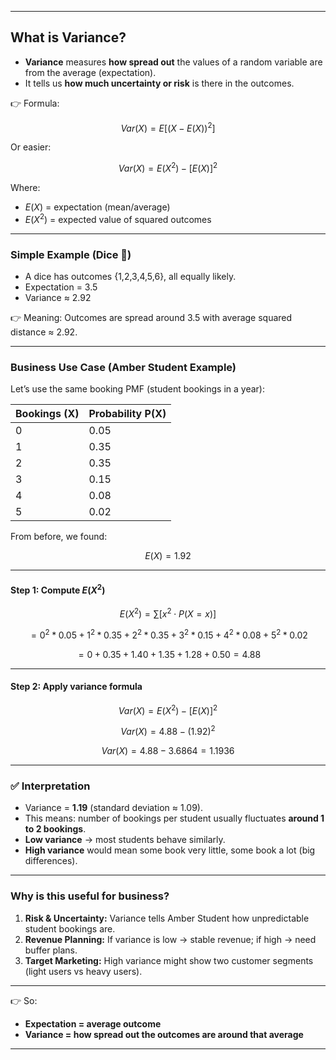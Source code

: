 
---

## **What is Variance?**

* **Variance** measures **how spread out** the values of a random variable are from the average (expectation).
* It tells us **how much uncertainty or risk** is there in the outcomes.

👉 Formula:

$$
Var(X) = E\big[(X - E(X))^2\big]
$$

Or easier:

$$
Var(X) = E(X^2) - [E(X)]^2
$$

Where:

* $E(X)$ = expectation (mean/average)
* $E(X^2)$ = expected value of squared outcomes

---

### **Simple Example (Dice 🎲)**

* A dice has outcomes {1,2,3,4,5,6}, all equally likely.
* Expectation = 3.5
* Variance ≈ 2.92

👉 Meaning: Outcomes are spread around 3.5 with average squared distance ≈ 2.92.

---

### **Business Use Case (Amber Student Example)**

Let’s use the same booking PMF (student bookings in a year):

| Bookings (X) | Probability P(X) |
| ------------ | ---------------- |
| 0            | 0.05             |
| 1            | 0.35             |
| 2            | 0.35             |
| 3            | 0.15             |
| 4            | 0.08             |
| 5            | 0.02             |

From before, we found:

$$
E(X) = 1.92
$$

---

#### Step 1: Compute $E(X^2)$

$$
E(X^2) = \sum [x^2 \cdot P(X=x)]
$$

$$
= 0^2*0.05 + 1^2*0.35 + 2^2*0.35 + 3^2*0.15 + 4^2*0.08 + 5^2*0.02
$$

$$
= 0 + 0.35 + 1.40 + 1.35 + 1.28 + 0.50 = 4.88
$$

---

#### Step 2: Apply variance formula

$$
Var(X) = E(X^2) - [E(X)]^2
$$

$$
Var(X) = 4.88 - (1.92)^2
$$

$$
Var(X) = 4.88 - 3.6864 = 1.1936
$$

---

### ✅ Interpretation

* Variance = **1.19** (standard deviation ≈ 1.09).
* This means: number of bookings per student usually fluctuates **around 1 to 2 bookings**.
* **Low variance** → most students behave similarly.
* **High variance** would mean some book very little, some book a lot (big differences).

---

### **Why is this useful for business?**

1. **Risk & Uncertainty:** Variance tells Amber Student how unpredictable student bookings are.
2. **Revenue Planning:** If variance is low → stable revenue; if high → need buffer plans.
3. **Target Marketing:** High variance might show two customer segments (light users vs heavy users).

---

👉 So:

* **Expectation = average outcome**
* **Variance = how spread out the outcomes are around that average**

---


